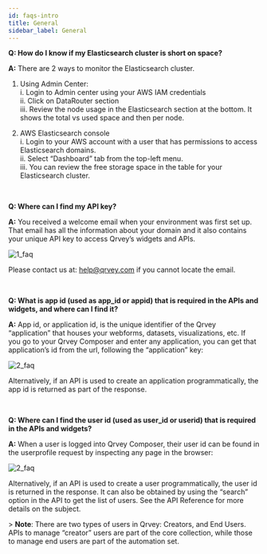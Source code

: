 ```yaml
---
id: faqs-intro
title: General
sidebar_label: General
---
```

<div style={{textAlign: "justify"}}>

**Q: How do I know if my Elasticsearch cluster is short on space?**

**A:** There are 2 ways to monitor the Elasticsearch cluster.

1.  Using Admin Center: <br />
    i.  Login to Admin center using your AWS IAM credentials <br />
    ii. Click on DataRouter section <br />
    iii. Review the node usage in the  Elasticsearch section at the bottom. It shows the total vs used space and then per node. 

2.  AWS Elasticsearch console <br />
    i. Login to your AWS account with a user that has permissions to access Elasticsearch domains. <br />
    ii. Select “Dashboard” tab from the top-left menu. <br />
    iii. You can review the free storage space in the table for your Elasticsearch cluster.

<br />

**Q: Where can I find my API key?**

**A:** You received a welcome email when your environment was first set up. That email has all the information about your domain and it also contains your unique API key to access Qrvey’s widgets and APIs.

![1_faq](https://s3.amazonaws.com/cdn.qrvey.com/documentation_assets/faqs/General/general_faq1.png)

Please contact us at: [help@qrvey.com](mailto:help@qrvey.com) if you cannot locate the email. 

<br />

**Q: What is app id (used as app_id or appid) that is required in the APIs and widgets, and where can I find it?**

**A:** App id, or application id, is the unique identifier of the Qrvey “application” that houses your webforms, datasets, visualizations, etc. If you go to your Qrvey Composer and enter any application, you can get that application’s id from the url, following the “application” key:

![2_faq](https://s3.amazonaws.com/cdn.qrvey.com/documentation_assets/faqs/faq-appID.png#thumbnail)

Alternatively, if an API is used to create an application programmatically, the app id is returned as part of the response.

<br />

**Q: Where can I find the user id (used as user_id or userid) that is required in the APIs and widgets?**

**A:** When a user is logged into Qrvey Composer, their user id can be found in the userprofile request by inspecting any page in the browser:

![2_faq](https://s3.amazonaws.com/cdn.qrvey.com/documentation_assets/faqs/faq-userid.png#thumbnail)

Alternatively, if an API is used to create a user programmatically, the user id is returned in the response. It can also be obtained by using the “search” option in the API to get the list of users. See the API Reference for more details on the subject.

&gt; **Note**: There are two types of users in Qrvey: Creators, and End Users. APIs to manage “creator” users are part of the core collection, while those to manage end users are part of the automation set.
</div>